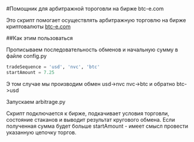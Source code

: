 #Помощник для арбитражной тороговли на бирже btc-e.com

Это скрипт помогает осуществлять арбитражную торговлю на бирже криптовалюты [btc-e.com](https://btc-e.com)

##Как этим пользоваться

Прописываем последовательность обменов и начальную сумму в файле config.py
```python
tradeSequence = 'usd', 'nvc', 'btc'
startAmount = 7.25
```

Э том случае мы производим обмен usd->nvc nvc->btc и обратно btc->usd

Запускаем arbitrage.py

Скрипт подключается к бирже, подкачивает условия торговли, состояние стаканов и выводит результат кругового обмена.
Если полученная сумма будет больше startAmount - имеет смысл провести указанную цепочку торгов.